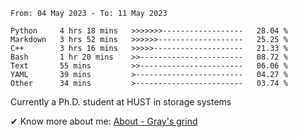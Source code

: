 <!--START_SECTION:waka-->

```text
From: 04 May 2023 - To: 11 May 2023

Python     4 hrs 18 mins   >>>>>>>------------------   28.04 %
Markdown   3 hrs 52 mins   >>>>>>-------------------   25.25 %
C++        3 hrs 16 mins   >>>>>--------------------   21.33 %
Bash       1 hr 20 mins    >>-----------------------   08.72 %
Text       55 mins         >>-----------------------   06.06 %
YAML       39 mins         >------------------------   04.27 %
Other      34 mins         >------------------------   03.74 %
```

<!--END_SECTION:waka-->

<!-- [![grayxu's github stats](https://github-readme-stats.vercel.app/api?username=grayxu&count_private=true&show_icons=true)](https://github.com/grayxu) -->


Currently a Ph.D. student at HUST in storage systems
<!-- add this part due to Github student benefits requirements 🤷‍♂️ -->

✔ Know more about me: [About - Gray's grind](https://www.grayxu.cn/)
